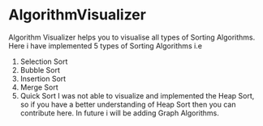 # AlgorithmVisualizer
Algorithm Visualizer helps you to visualise all types of Sorting Algorithms. Here i have implemented 5 types of Sorting Algorithms i.e
1. Selection Sort
2. Bubble Sort
3. Insertion Sort
4. Merge Sort
5. Quick Sort
I was not able to visualize and implemented the Heap Sort, so if you have a better understanding of Heap Sort then you can contribute here. In future i will be adding Graph Algorithms.
